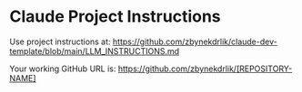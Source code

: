 # Claude Project Instructions

Use project instructions at: https://github.com/zbynekdrlik/claude-dev-template/blob/main/LLM_INSTRUCTIONS.md

Your working GitHub URL is: https://github.com/zbynekdrlik/[REPOSITORY-NAME]